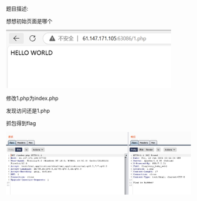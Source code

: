 题目描述:

想想初始页面是哪个

 

![img](./assets/wps540.jpg) 

修改1.php为index.php

 

发现访问还是1.php

 

抓包得到flag

![img](./assets/wps541.jpg) 

 
